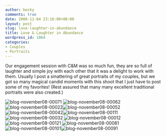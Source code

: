 ```yaml
---
author: becky
comments: true
date: 2008-11-04 23:16:00+00:00
layout: post
slug: love-laughter-in-abundance
title: Love & Laughter in Abundance
wordpress_id: 1064
categories:
- Couples
- Portraits
---
```


Our engagement session with C&M was so much fun, they are so full of laughter and simple joy with each other that it was a delight to work with them. Usually I post a smattering of great portraits of my couples, but we got so many magical candid moments with this shoot that I just have to post some of my favorites! (Rest assured that many many excellent traditional portraits were also created.)




![blog-november08-00071](http://beta.beckyjenson.com/wp-content/uploads/2008/11/blog-november08-00071.jpg) ![blog-november08-00062](http://beta.beckyjenson.com/wp-content/uploads/2008/11/blog-november08-00062.jpg)![blog-november08-00022](http://beta.beckyjenson.com/wp-content/uploads/2008/11/blog-november08-00022.jpg)![blog-november08-00052](http://beta.beckyjenson.com/wp-content/uploads/2008/11/blog-november08-00052.jpg) ![blog-november08-00042](http://beta.beckyjenson.com/wp-content/uploads/2008/11/blog-november08-00042.jpg)![blog-november08-00111](http://beta.beckyjenson.com/wp-content/uploads/2008/11/blog-november08-00111.jpg)![blog-november08-00032](http://beta.beckyjenson.com/wp-content/uploads/2008/11/blog-november08-00032.jpg) ![blog-november08-00012](http://beta.beckyjenson.com/wp-content/uploads/2008/11/blog-november08-00012.jpg)![blog-november08-00121](http://beta.beckyjenson.com/wp-content/uploads/2008/11/blog-november08-00121.jpg) ![blog-november08-00081](http://beta.beckyjenson.com/wp-content/uploads/2008/11/blog-november08-00081.jpg)![blog-november08-00101](http://beta.beckyjenson.com/wp-content/uploads/2008/11/blog-november08-00101.jpg)![blog-november08-00091](http://beta.beckyjenson.com/wp-content/uploads/2008/11/blog-november08-00091.jpg)
